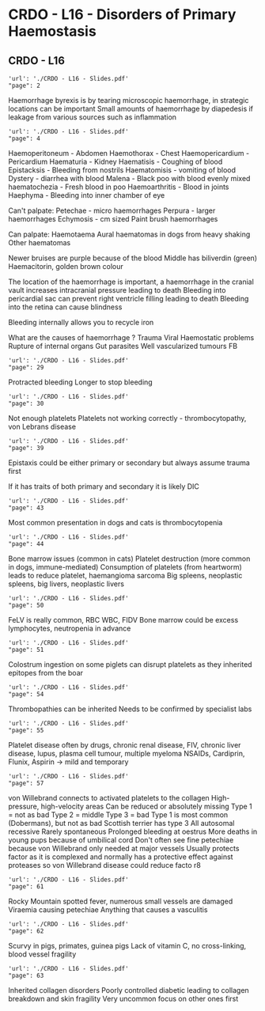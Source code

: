 # CRDO - L16 - Disorders of Primary Haemostasis

## CRDO - L16

```pdf
'url': './CRDO - L16 - Slides.pdf'
"page": 2
```
Haemorrhage byrexis is by tearing
microscopic haemorrhage, in strategic locations can be important
Small amounts of haemorrhage by diapedesis if leakage from various sources such as inflammation

```pdf
'url': './CRDO - L16 - Slides.pdf'
"page": 4
```
Haemoperitoneum - Abdomen
Haemothorax - Chest
Haemopericardium - Pericardium
Haematuria - Kidney
Haematisis - Coughing of blood
Epistacksis - Bleeding from nostrils
Haematomisis - vomiting of blood
Dystery - diarrhea with blood
Malena - Black poo with blood evenly mixed
haematochezia - Fresh blood in poo
Haemoarthritis - Blood in joints
Haephyma - Bleeding into inner chamber of eye

Can't palpate:
Petechae - micro haemorrhages
Perpura - larger haemorrhages
Echymosis - cm sized
Paint brush haemorrhages

Can palpate:
Haemotaema
Aural haematomas in dogs from heavy shaking
Other haematomas

Newer bruises are purple because of the blood
Middle has biliverdin (green)
Haemacitorin, golden brown colour

The location of the haemorrhage is important, a haemorrhage in the cranial vault increases intracranial pressure leading to death
Bleeding into pericardial sac can prevent right ventricle filling leading to death
Bleeding into the retina can cause blindness

Bleeding internally allows you to recycle iron

What are the causes of haemorrhage
?
Trauma
Viral
Haemostatic problems
Rupture of internal organs
Gut parasites
Well vascularized tumours
FB

```pdf
'url': './CRDO - L16 - Slides.pdf'
"page": 29
```
Protracted bleeding
Longer to stop bleeding

```pdf
'url': './CRDO - L16 - Slides.pdf'
"page": 30
```
Not enough platelets
Platelets not working correctly - thrombocytopathy, von Lebrans disease

```pdf
'url': './CRDO - L16 - Slides.pdf'
"page": 39
```
Epistaxis could be either primary or secondary but always assume trauma first

If it has traits of both primary and secondary it is likely DIC

```pdf
'url': './CRDO - L16 - Slides.pdf'
"page": 43
```
Most common presentation in dogs and cats is thrombocytopenia

```pdf
'url': './CRDO - L16 - Slides.pdf'
"page": 44
```
Bone marrow issues (common in cats)
Platelet destruction (more common in dogs, immune-mediated)
Consumption of platelets (from heartworm) leads to reduce platelet, haemangioma sarcoma
Big spleens, neoplastic spleens, big livers, neoplastic livers

```pdf
'url': './CRDO - L16 - Slides.pdf'
"page": 50
```
FeLV is really common, RBC WBC, FIDV
Bone marrow could be excess lymphocytes, neutropenia in advance

```pdf
'url': './CRDO - L16 - Slides.pdf'
"page": 51
```
Colostrum ingestion on some piglets can disrupt platelets as they inherited epitopes from the boar

```pdf
'url': './CRDO - L16 - Slides.pdf'
"page": 54
```
Thrombopathies can be inherited
Needs to be confirmed by specialist labs

```pdf
'url': './CRDO - L16 - Slides.pdf'
"page": 55
```
Platelet disease often by drugs, chronic renal disease, FIV, chronic liver disease, lupus, plasma cell tumour, multiple myeloma
NSAIDs, Cardiprin, Flunix, Aspirin -> mild and temporary

```pdf
'url': './CRDO - L16 - Slides.pdf'
"page": 57
```
von Willebrand connects to activated platelets to the collagen
High-pressure, high-velocity areas
Can be reduced or absolutely missing
Type 1 = not as bad
Type 2 = middle
Type 3 = bad
Type 1 is most common (Dobermans), but not as bad
Scottish terrier has type 3
All autosomal recessive
Rarely spontaneous
Prolonged bleeding at oestrus
More deaths in young pups because of umbilical cord
Don't often see fine petechiae because von Willebrand only needed at major vessels
Usually protects factor as it is complexed and normally has a protective effect against proteases so von Willebrand disease could reduce facto r8

```pdf
'url': './CRDO - L16 - Slides.pdf'
"page": 61
```
Rocky Mountain spotted fever, numerous small vessels are damaged
Viraemia causing petechiae
Anything that causes a vasculitis

```pdf
'url': './CRDO - L16 - Slides.pdf'
"page": 62
```
Scurvy in pigs, primates, guinea pigs
Lack of vitamin C, no cross-linking, blood vessel fragility

```pdf
'url': './CRDO - L16 - Slides.pdf'
"page": 63
```
Inherited collagen disorders
Poorly controlled diabetic leading to collagen breakdown and skin fragility
Very uncommon focus on other ones first

